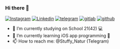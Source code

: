 ### Hi there 👋
[![Instagram](https://img.shields.io/badge/Mustafa-%23E4405F.svg?style=for-the-badge&logo=Instagram&logoColor=white)](https://www.instagram.com/must_pluto/)
[![Linkedin](https://img.shields.io/badge/Mustafa-%231DA1F2.svg?style=for-the-badge&logo=Linkedin&logoColor=white)](https://www.linkedin.com/)
[![telegram](https://img.shields.io/badge/Mustafa-2CA5E0?style=for-the-badge&logo=telegram&logoColor=white)](https://t.me/Stuffy_Natur)
[![gitlab](https://img.shields.io/badge/Mustafa-330F63?style=for-the-badge&logo=gitlab&logoColor=white)](https://gitlab.com/)
[![github](https://img.shields.io/badge/Mustafa-12100E.svg?style=for-the-badge&logo=github&logoColor=white)](https://github.com/MustafaNatur/)
- 🔭 I’m currently studying on School 21(42) 💻 
- 🌱 I’m currently learning iOS app programming 📱
- 📫 How to reach me: @Stuffy_Natur (Telegram)

